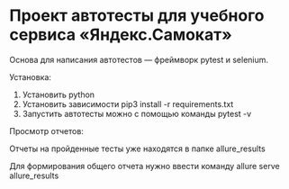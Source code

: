 # Проект автотесты для учебного сервиса «Яндекс.Самокат»

Основа для написания автотестов — фреймворк pytest и selenium.

Установка:
1) Установить python
2) Установить зависимости pip3 install -r requirements.txt
3) Запустить автотесты можно с помощью команды pytest -v 

Просмотр отчетов: 

Отчеты на пройденные тесты уже находятся в папке allure_results 

Для формирования общего отчета нужно ввести команду allure serve allure_results
